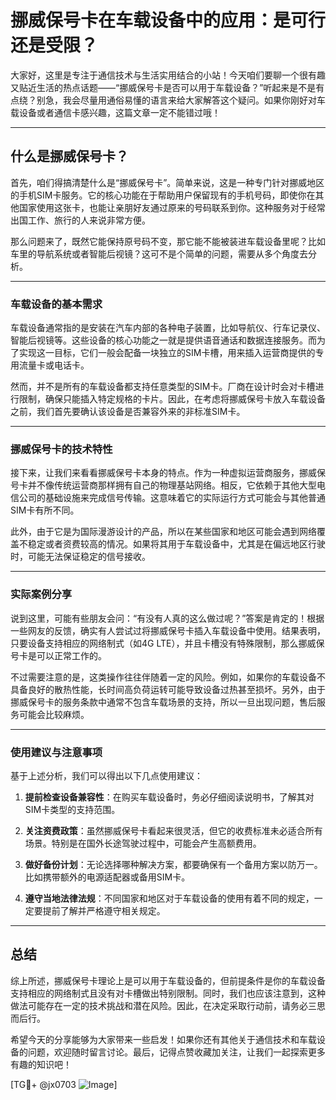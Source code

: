 # 挪威保号卡在车载设备中的应用：是可行还是受限？

大家好，这里是专注于通信技术与生活实用结合的小站！今天咱们要聊一个很有趣又贴近生活的热点话题——“挪威保号卡是否可以用于车载设备？”听起来是不是有点绕？别急，我会尽量用通俗易懂的语言来给大家解答这个疑问。如果你刚好对车载设备或者通信卡感兴趣，这篇文章一定不能错过哦！

---

## 什么是挪威保号卡？

首先，咱们得搞清楚什么是“挪威保号卡”。简单来说，这是一种专门针对挪威地区的手机SIM卡服务。它的核心功能在于帮助用户保留现有的手机号码，即使你在其他国家使用这张卡，也能让亲朋好友通过原来的号码联系到你。这种服务对于经常出国工作、旅行的人来说非常方便。

那么问题来了，既然它能保持原号码不变，那它能不能被装进车载设备里呢？比如车里的导航系统或者智能后视镜？这可不是个简单的问题，需要从多个角度去分析。

---

### 车载设备的基本需求

车载设备通常指的是安装在汽车内部的各种电子装置，比如导航仪、行车记录仪、智能后视镜等。这些设备的核心功能之一就是提供语音通话和数据连接服务。而为了实现这一目标，它们一般会配备一块独立的SIM卡槽，用来插入运营商提供的专用流量卡或电话卡。

然而，并不是所有的车载设备都支持任意类型的SIM卡。厂商在设计时会对卡槽进行限制，确保只能插入特定规格的卡片。因此，在考虑将挪威保号卡放入车载设备之前，我们首先要确认该设备是否兼容外来的非标准SIM卡。

---

### 挪威保号卡的技术特性

接下来，让我们来看看挪威保号卡本身的特点。作为一种虚拟运营商服务，挪威保号卡并不像传统运营商那样拥有自己的物理基站网络。相反，它依赖于其他大型电信公司的基础设施来完成信号传输。这意味着它的实际运行方式可能会与其他普通SIM卡有所不同。

此外，由于它是为国际漫游设计的产品，所以在某些国家和地区可能会遇到网络覆盖不稳定或者资费较高的情况。如果将其用于车载设备中，尤其是在偏远地区行驶时，可能无法保证稳定的信号接收。

---

### 实际案例分享

说到这里，可能有些朋友会问：“有没有人真的这么做过呢？”答案是肯定的！根据一些网友的反馈，确实有人尝试过将挪威保号卡插入车载设备中使用。结果表明，只要设备支持相应的网络制式（如4G LTE），并且卡槽没有特殊限制，那么挪威保号卡是可以正常工作的。

不过需要注意的是，这类操作往往伴随着一定的风险。例如，如果你的车载设备不具备良好的散热性能，长时间高负荷运转可能导致设备过热甚至损坏。另外，由于挪威保号卡的服务条款中通常不包含车载场景的支持，所以一旦出现问题，售后服务可能会比较麻烦。

---

### 使用建议与注意事项

基于上述分析，我们可以得出以下几点使用建议：

1. **提前检查设备兼容性**：在购买车载设备时，务必仔细阅读说明书，了解其对SIM卡类型的支持范围。
   
2. **关注资费政策**：虽然挪威保号卡看起来很灵活，但它的收费标准未必适合所有场景。特别是在国外长途驾驶过程中，可能会产生高额费用。

3. **做好备份计划**：无论选择哪种解决方案，都要确保有一个备用方案以防万一。比如携带额外的电源适配器或备用SIM卡。

4. **遵守当地法律法规**：不同国家和地区对于车载设备的使用有着不同的规定，一定要提前了解并严格遵守相关规定。

---

## 总结

综上所述，挪威保号卡理论上是可以用于车载设备的，但前提条件是你的车载设备支持相应的网络制式且没有对卡槽做出特别限制。同时，我们也应该注意到，这种做法可能存在一定的技术挑战和潜在风险。因此，在决定采取行动前，请务必三思而后行。

希望今天的分享能够为大家带来一些启发！如果你还有其他关于通信技术和车载设备的问题，欢迎随时留言讨论。最后，记得点赞收藏加关注，让我们一起探索更多有趣的知识吧！

[TG💪+ @jx0703 ![Image](https://github.com/user-attachments/assets/dbca1d08-cadb-493c-b0ec-ad6f7a83f270)]